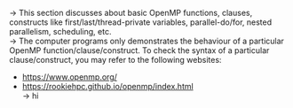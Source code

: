 -> This section discusses about basic OpenMP functions, clauses, constructs like first/last/thread-private variables, parallel-do/for, nested parallelism, scheduling, etc.  
-> The computer programs only demonstrates the behaviour of a particular OpenMP function/clause/construct. To check the syntax of a particular clause/construct, you may refer to the following websites:
- https://www.openmp.org/
- https://rookiehpc.github.io/openmp/index.html  
-> hi
